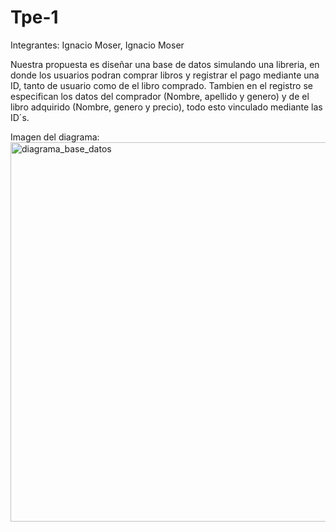 # Tpe-1

Integrantes: Ignacio Moser, Ignacio Moser

Nuestra propuesta es diseñar una base de datos simulando una libreria, en donde los usuarios podran comprar libros y registrar el pago mediante una ID, tanto de usuario como de el libro comprado.
Tambien en el registro se especifican los datos del comprador (Nombre, apellido y genero) y de el libro adquirido (Nombre, genero y precio), todo esto vinculado mediante las ID´s.

Imagen del diagrama: <img width="607" alt="diagrama_base_datos" src="https://github.com/user-attachments/assets/5925943d-fe62-4b73-941d-7aadf0cd37d2">

